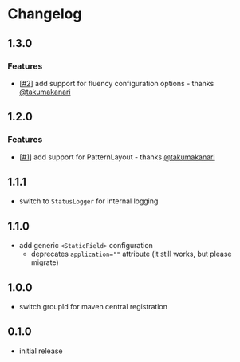 # Changelog

## 1.3.0

### Features

* [[#2](https://github.com/wywygmbh/log4j-plugin-fluency/pull/2)] add support for fluency configuration options - thanks [@takumakanari](https://github.com/takumakanari)

## 1.2.0

### Features

* [[#1](https://github.com/wywygmbh/log4j-plugin-fluency/pull/1)] add support for PatternLayout - thanks [@takumakanari](https://github.com/takumakanari)

## 1.1.1
* switch to `StatusLogger` for internal logging

## 1.1.0
* add generic `<StaticField>` configuration
    * deprecates `application=""` attribute (it still works, but please migrate)

## 1.0.0
* switch groupId for maven central registration

## 0.1.0
* initial release
